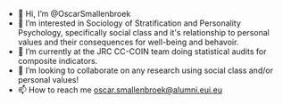 - 👋 Hi, I’m @OscarSmallenbroek
- 👀 I’m interested in Sociology of Stratification and Personality Psychology, 
      specifically social class and it's relationship to personal values and their consequences for well-being and behavoir.
- 🌱 I’m currently at the JRC CC-COIN team doing statistical audits for composite indicators.
- 💞️ I’m looking to collaborate on any research using social class and/or personal values!
- 📫 How to reach me oscar.smallenbroek@alumni.eui.eu

<!---
OscarSmallenbroek/OscarSmallenbroek is a ✨ special ✨ repository because its `README.md` (this file) appears on your GitHub profile.
You can click the Preview link to take a look at your changes.
--->
